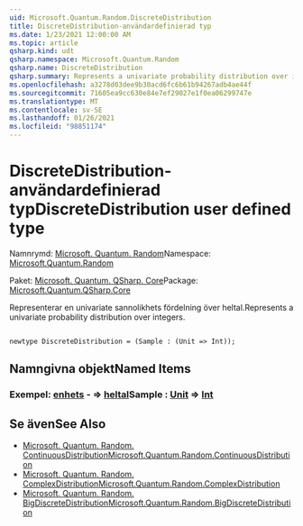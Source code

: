 ```yaml
---
uid: Microsoft.Quantum.Random.DiscreteDistribution
title: DiscreteDistribution-användardefinierad typ
ms.date: 1/23/2021 12:00:00 AM
ms.topic: article
qsharp.kind: udt
qsharp.namespace: Microsoft.Quantum.Random
qsharp.name: DiscreteDistribution
qsharp.summary: Represents a univariate probability distribution over integers.
ms.openlocfilehash: a3278d03dee9b30acd6fc6b61b94267adb4ae44f
ms.sourcegitcommit: 71605ea9cc630e84e7ef29027e1f0ea06299747e
ms.translationtype: MT
ms.contentlocale: sv-SE
ms.lasthandoff: 01/26/2021
ms.locfileid: "98851174"
---
```

# <a name="discretedistribution-user-defined-type"></a><span data-ttu-id="48891-102">DiscreteDistribution-användardefinierad typ</span><span class="sxs-lookup"><span data-stu-id="48891-102">DiscreteDistribution user defined type</span></span>

<span data-ttu-id="48891-103">Namnrymd: [Microsoft. Quantum. Random](xref:Microsoft.Quantum.Random)</span><span class="sxs-lookup"><span data-stu-id="48891-103">Namespace: [Microsoft.Quantum.Random](xref:Microsoft.Quantum.Random)</span></span>

<span data-ttu-id="48891-104">Paket: [Microsoft. Quantum. QSharp. Core](https://nuget.org/packages/Microsoft.Quantum.QSharp.Core)</span><span class="sxs-lookup"><span data-stu-id="48891-104">Package: [Microsoft.Quantum.QSharp.Core](https://nuget.org/packages/Microsoft.Quantum.QSharp.Core)</span></span>


<span data-ttu-id="48891-105">Representerar en univariate sannolikhets fördelning över heltal.</span><span class="sxs-lookup"><span data-stu-id="48891-105">Represents a univariate probability distribution over integers.</span></span>

```qsharp

newtype DiscreteDistribution = (Sample : (Unit => Int));
```



## <a name="named-items"></a><span data-ttu-id="48891-106">Namngivna objekt</span><span class="sxs-lookup"><span data-stu-id="48891-106">Named Items</span></span>

### <a name="sample--unit--int"></a><span data-ttu-id="48891-107">Exempel: [enhets](xref:microsoft.quantum.lang-ref.unit) - => [heltal](xref:microsoft.quantum.lang-ref.int)</span><span class="sxs-lookup"><span data-stu-id="48891-107">Sample : [Unit](xref:microsoft.quantum.lang-ref.unit) => [Int](xref:microsoft.quantum.lang-ref.int)</span></span> 



## <a name="see-also"></a><span data-ttu-id="48891-108">Se även</span><span class="sxs-lookup"><span data-stu-id="48891-108">See Also</span></span>

- [<span data-ttu-id="48891-109">Microsoft. Quantum. Random. ContinuousDistribution</span><span class="sxs-lookup"><span data-stu-id="48891-109">Microsoft.Quantum.Random.ContinuousDistribution</span></span>](xref:Microsoft.Quantum.Random.ContinuousDistribution)
- [<span data-ttu-id="48891-110">Microsoft. Quantum. Random. ComplexDistribution</span><span class="sxs-lookup"><span data-stu-id="48891-110">Microsoft.Quantum.Random.ComplexDistribution</span></span>](xref:Microsoft.Quantum.Random.ComplexDistribution)
- [<span data-ttu-id="48891-111">Microsoft. Quantum. Random. BigDiscreteDistribution</span><span class="sxs-lookup"><span data-stu-id="48891-111">Microsoft.Quantum.Random.BigDiscreteDistribution</span></span>](xref:Microsoft.Quantum.Random.BigDiscreteDistribution)